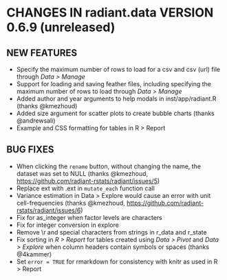 # CHANGES IN radiant.data VERSION 0.6.9 (unreleased)

## NEW FEATURES

- Specify the maximum number of rows to load for a csv and csv (url) file through _Data > Manage_
- Support for loading and saving feather files, including specifying the maximum number of rows to load through _Data > Manage_
- Added author and year arguments to help modals in inst/app/radiant.R (thanks @kmezhoud)
- Added size argument for scatter plots to create bubble charts (thanks @andrewsali)
- Example and CSS formatting for tables in R > Report

## BUG FIXES

- When clicking the `rename` button, without changing the name, the dataset was set to NULL (thanks @kmezhoud, https://github.com/radiant-rstats/radiant/issues/5)
- Replace ext with .ext in `mutate_each` function call
- Variance estimation in Data > Explore would cause an error with unit cell-frequencies (thanks @kmezhoud, https://github.com/radiant-rstats/radiant/issues/6)
- Fix for as_integer when factor levels are characters
- Fix for integer conversion in explore
- Remove \\r and special characters from strings in r_data and r_state 
- Fix sorting in _R > Report_ for tables created using _Data > Pivot_ and _Data > Explore_ when column headers contain symbols or spaces (thanks @4kammer)
- Set `error = TRUE` for rmarkdown for consistency with knitr as used in R > Report
